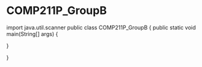 # COMP211P_GroupB

import java.util.scanner
public class COMP211P_GroupB
{
  public static void main(String[] args)
  {
  
  }


}

